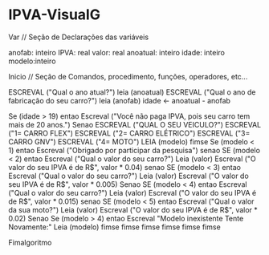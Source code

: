 # IPVA-VisualG


Var
// Seção de Declarações das variáveis

   anofab: inteiro
   IPVA: real
   valor: real
   anoatual: inteiro
   idade: inteiro
   modelo:inteiro

Inicio
// Seção de Comandos, procedimento, funções, operadores, etc...

   ESCREVAL ("Qual o ano atual?")
   leia (anoatual)
   ESCREVAL ("Qual o ano de fabricação do seu carro?")
   leia (anofab)
   idade <- anoatual - anofab
   
   Se (idade > 19)  entao
   Escreval ("Você não paga IPVA, pois seu carro tem mais de 20 anos.")
   Senao
   ESCREVAL ("QUAL O SEU VEICULO?")
   ESCREVAL ("1= CARRO FLEX")
   ESCREVAL ("2= CARRO ELÉTRICO")
   ESCREVAL ("3= CARRO GNV")
   ESCREVAL ("4= MOTO")
   LEIA (modelo)
   fimse
   Se (modelo < 1)  entao
   Escreval ("Obrigado por participar da pesquisa")
   senao
   SE (modelo < 2) entao
   Escreval ("Qual o valor do seu carro?")
   Leia (valor)
   Escreval ("O valor do seu IPVA é de R$", valor * 0.04)
   senao
        SE (modelo < 3) entao
        Escreval ("Qual o valor do seu carro?")
        Leia (valor)
        Escreval ("O valor do seu IPVA é de R$", valor * 0.005)
        Senao
             SE (modelo < 4) entao
             Escreval ("Qual o valor do seu carro?")
             Leia (valor)
             Escreval ("O valor do seu IPVA é de R$", valor * 0.015)
             senao
                  SE (modelo < 5) entao
                  Escreval ("Qual o valor da sua moto?")
                  Leia (valor)
                  Escreval ("O valor do seu IPVA é de R$", valor * 0.02)
                  Senao
                       Se (modelo > 4) entao
                       Escreval "Modelo inexistente Tente Novamente:"
                       Leia (modelo)
                       fimse
                  fimse
             fimse
        fimse
   fimse
   fimse

Fimalgoritmo
